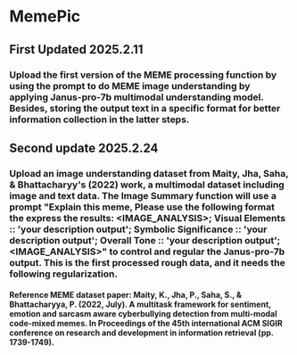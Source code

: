 # MemePic

## First Updated 2025.2.11

### Upload the first version of the MEME processing function by using the prompt to do MEME image understanding by applying Janus-pro-7b multimodal understanding model. Besides, storing the output text in a specific format for better information collection in the latter steps.

## Second update 2025.2.24

### Upload an image understanding dataset from Maity, Jha, Saha, & Bhattacharyy's (2022) work, a multimodal dataset including image and text data. The Image Summary function will use a prompt "Explain this meme, Please use the following format the express the results: <IMAGE_ANALYSIS>; Visual Elements :: 'your description output'; Symbolic Significance :: 'your description output'; Overall Tone :: 'your description output'; <IMAGE_ANALYSIS>" to control and regular the Janus-pro-7b output. This is the first processed rough data, and it needs the following regularization.

#### Reference MEME dataset paper: Maity, K., Jha, P., Saha, S., & Bhattacharyya, P. (2022, July). A multitask framework for sentiment, emotion and sarcasm aware cyberbullying detection from multi-modal code-mixed memes. In Proceedings of the 45th international ACM SIGIR conference on research and development in information retrieval (pp. 1739-1749).

